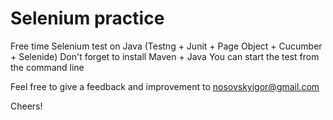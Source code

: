 # Selenium practice
Free time Selenium test on Java (Testng + Junit + Page Object + Cucumber + Selenide)
Don't forget to install Maven + Java
You can start the test from the command line

Feel free to give a feedback and improvement to nosovskyigor@gmail.com

Cheers!

